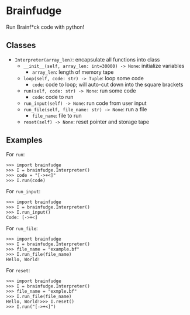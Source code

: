 # Brainfudge
Run Brainf\*ck code with python!

## Classes ##
* `Interpreter(array_len)`: encapsulate all functions into class
    * `__init__(self, array_len: int=30000) -> None`: initialize variables
        * `array_len`: length of memory tape
    * `loop(self, code: str) -> Tuple`: loop some code
        * `code`: code to loop; will auto-cut down into the square brackets
    * `run(self, code: str) -> None`: run some code
        * `code`: code to run
    * `run_input(self) -> None`: run code from user input
    * `run_file(self, file_name: str) -> None`: run a file
        * `file_name`: file to run
    * `reset(self) -> None`: reset pointer and storage tape


## Examples ##
For `run`:
```
>>> import brainfudge
>>> I = brainfudge.Interpreter()
>>> code = "[->+<]"
>>> I.run(code)
```
For `run_input`:
```
>>> import brainfudge
>>> I = brainfudge.Interpreter()
>>> I.run_input()
Code: [->+<]
```
For `run_file`:
```
>>> import brainfudge
>>> I = brainfudge.Interpreter()
>>> file_name = "example.bf"
>>> I.run_file(file_name)
Hello, World!
```
For `reset`:
```
>>> import brainfudge
>>> I = brainfudge.Interpreter()
>>> file_name = "exmple.bf"
>>> I.run_file(file_name)
Hello, World!>>> I.reset()
>>> I.run("[->+<]")
```
